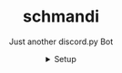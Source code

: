 <h1 align="center">schmandi</h1>
<p align="center">Just another discord.py Bot</p>


<details align="center">
<summary>Setup</summary>
<ul>
   <br>
   Create a file called "config.json" with the following content:
   <br>
   <code>{"Token": "", "apikey": "8shNvXFmt25GZUfFZeih1PJPJ"}</code>
        <br>
   Insert your Token
     <br>
  Run pip install -r requirements.txt
  <br>
  Run python bot.py to start the bot.
</ul></details>



